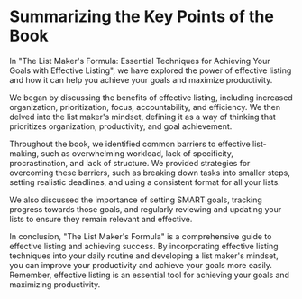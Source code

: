 Summarizing the Key Points of the Book
==================================================

In "The List Maker's Formula: Essential Techniques for Achieving Your Goals with Effective Listing", we have explored the power of effective listing and how it can help you achieve your goals and maximize productivity.

We began by discussing the benefits of effective listing, including increased organization, prioritization, focus, accountability, and efficiency. We then delved into the list maker's mindset, defining it as a way of thinking that prioritizes organization, productivity, and goal achievement.

Throughout the book, we identified common barriers to effective list-making, such as overwhelming workload, lack of specificity, procrastination, and lack of structure. We provided strategies for overcoming these barriers, such as breaking down tasks into smaller steps, setting realistic deadlines, and using a consistent format for all your lists.

We also discussed the importance of setting SMART goals, tracking progress towards those goals, and regularly reviewing and updating your lists to ensure they remain relevant and effective.

In conclusion, "The List Maker's Formula" is a comprehensive guide to effective listing and achieving success. By incorporating effective listing techniques into your daily routine and developing a list maker's mindset, you can improve your productivity and achieve your goals more easily. Remember, effective listing is an essential tool for achieving your goals and maximizing productivity.
